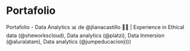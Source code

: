 # Portafolio
Portafolio - Data Analytics 📊 de @jlianacastillo 👩‍💻 | Experience in Ethical data (@sheworkscloud), Data analytics (@platzi), Data Inmersion (@aluralatam), Data analytics (@jumpeducacion))))
